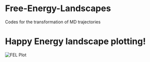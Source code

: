 # Free-Energy-Landscapes
Codes for the transformation of MD trajectories
# Happy Energy landscape plotting!

![FEL Plot](FEL.png)
